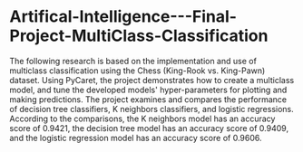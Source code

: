 # Artifical-Intelligence---Final-Project-MultiClass-Classification

The following research is based on the implementation and use of multiclass classification using the Chess (King-Rook vs. King-Pawn) dataset. Using PyCaret, the project demonstrates how to create a multiclass model, and tune the developed models' hyper-parameters for plotting and making predictions. The project examines and compares the performance of decision tree classifiers, K neighbors classifiers, and logistic regressions. According to the comparisons, the K neighbors model has an accuracy score of 0.9421, the decision tree model has an accuracy score of 0.9409, and the logistic regression model has an accuracy score of 0.9606.

